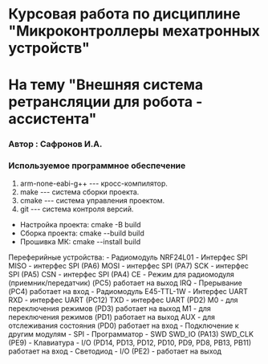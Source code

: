 # Курсовая работа по дисциплине "Микроконтроллеры мехатронных устройств"
# На тему "Внешняя система ретрансляции для робота - ассистента"
### Автор : Сафронов И.А.

### Используемое программное обеспечение

1. arm-none-eabi-g++ --- кросс-компилятор.
1. make --- система сборки проекта.
1. cmake --- система управления проектом.
1. git --- система контроля версий.

- Настройка проекта: 
    cmake -B build
- Сборка проекта:
    cmake --build build     
- Прошивка МК:
    cmake --install build 

Переферийные устройства:
    - Радиомодуль NRF24L01 - Интерфес SPI
        MISO - интерфес SPI (PA6)
        MOSI - интерфес SPI (PA7)
        SCK  - интерфес SPI (PA5)
        CSN  - интерфес SPI (PA4)
        CE   - Режим для радиомодуля (приемник/передатчик) (PC5) работает на выход
        IRQ  - Прерывание (PC4) работает на вход
    - Радиомодуль E45-TTL-1W - Интерфес UART
        RXD - интерфес UART (PC12)
        TXD - интерфес UART (PD2)
        M0  - для переключения режимов (PD3) работает на выход
        M1  - для переключения режимов (PD1) работает на выход
        AUX - для отслеживания состояния (PD0) работает на вход
    - Подключение к другим модулям - SPI
    - Программатор - SWD 
        SWD_IO (PA13)
        SWD_CLK (PE9)
    - Клавиатура - I/O (PD14, PD13, PD12, PD10, PD9, PD8, PB13, PB11) работает на вход 
    - Светодиод - I/O (PE2) - работает на выход
